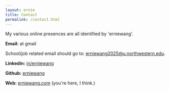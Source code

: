 ```yaml
---
layout: ernie
title: Contact
permalink: /contact.html
---
```


My various online presences are all identified by 'erniewang'.

**Email:** at gmail

School/job related email should go to: erniewang2025@u.northwestern.edu.

**Linkedin:** [in/erniewang](https://linkedin.com/in/erniewang)

**Github:** [erniewang](https://github.com/erniewang)

**Web:** [erniewang.com](https://erniewang.com) (you're here, I think.)
